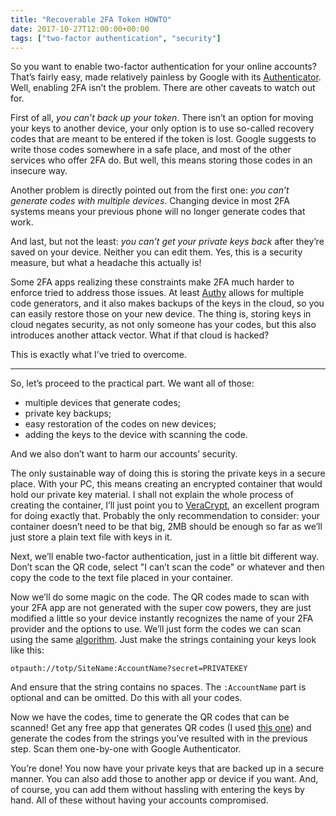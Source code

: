 ```yaml
---
title: "Recoverable 2FA Token HOWTO"
date: 2017-10-27T12:00:00+00:00
tags: ["two-factor authentication", "security"]
---
```


So you want to enable two-factor authentication for your online accounts? That’s
fairly easy, made relatively painless by Google with its [Authenticator][GA].
Well, enabling 2FA isn’t the problem. There are other caveats to watch out for.

[GA]: https://support.google.com/accounts/answer/1066447?co=GENIE.Platform%3DAndroid&amp;amp;hl=en

<!--more-->

First of all, _you can’t back up your token_. There isn’t an option for moving
your keys to another device, your only option is to use so-called recovery codes
that are meant to be entered if the token is lost. Google suggests to write
those codes somewhere in a safe place, and most of the other services who offer
2FA do. But well, this means storing those codes in an insecure way.

Another problem is directly pointed out from the first one: _you can’t generate
codes with multiple devices_. Changing device in most 2FA systems means your
previous phone will no longer generate codes that work.

And last, but not the least: _you can’t get your private keys back_ after
they’re saved on your device. Neither you can edit them. Yes, this is a security
measure, but what a headache this actually is!

Some 2FA apps realizing these constraints make 2FA much harder to enforce tried
to address those issues. At least [Authy][Authy] allows for multiple code
generators, and it also makes backups of the keys in the cloud, so you can
easily restore those on your new device. The thing is, storing keys in cloud
negates security, as not only someone has your codes, but this also introduces
another attack vector. What if that cloud is hacked?

[Authy]: https://authy.com

This is exactly what I’ve tried to overcome.

***

So, let’s proceed to the practical part. We want all of those:

*   multiple devices that generate codes;
*   private key backups;
*   easy restoration of the codes on new devices;
*   adding the keys to the device with scanning the code.

And we also don’t want to harm our accounts’ security.

The only sustainable way of doing this is storing the private keys in a secure
place. With your PC, this means creating an encrypted container that would hold
our private key material. I shall not explain the whole process of creating the
container, I’ll just point you to [VeraCrypt][veracrypt], an excellent program
for doing exactly that. Probably the only recommendation to consider: your
container doesn’t need to be that big, 2MB should be enough so far as we’ll just
store a plain text file with keys in it.

[veracrypt]: https://www.veracrypt.fr/en/Home.html

Next, we’ll enable two-factor authentication, just in a little bit different
way. Don’t scan the QR code, select "I can’t scan the code" or whatever and then
copy the code to the text file placed in your container.

Now we’ll do some magic on the code. The QR codes made to scan with your 2FA app
are not generated with the super cow powers, they are just modified a little so
your device instantly recognizes the name of your 2FA provider and the options
to use. We’ll just form the codes we can scan using the same
[algorithm][algorithm]. Just make the strings containing your keys look like
this:

[algorithm]: https://github.com/google/google-authenticator/wiki/Key-Uri-Format

`otpauth://totp/SiteName:AccountName?secret=PRIVATEKEY`

And ensure that the string contains no spaces. The `:AccountName` part is
optional and can be omitted. Do this with all your codes.

Now we have the codes, time to generate the QR codes that can be scanned! Get
any free app that generates QR codes (I used [this one][qrencode]) and generate
the codes from the strings you’ve resulted with in the previous step. Scan them
one-by-one with Google Authenticator.

[qrencode]: https://code.google.com/archive/p/qrencode-win32/ 

You’re done! You now have your private keys that are backed up in a secure
manner. You can also add those to another app or device if you want. And, of
course, you can add them without hassling with entering the keys by hand. All of
these without having your accounts compromised.
